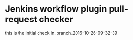 Jenkins workflow plugin pull-request checker
============================================

this is the initial check in.
branch_2016-10-26-09-32-39
